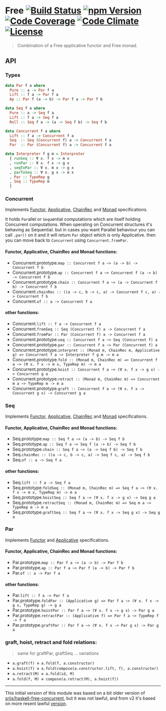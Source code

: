 # Free [![Build Status][build-image]][build] [![npm Version][version-image]][version] [![Code Coverage][coverage-image]][coverage] [![Code Climate][climate-image]][climate] [![License][license-image]][license]

> Combination of a Free applicative functor and Free monad.


## API

### Types
```hs
data Par f a where
  Pure :: a -> Par f a
  Lift :: f a -> Par f a
  Ap :: Par f (a -> b) -> Par f a -> Par f b

data Seq f a where
  Pure :: a -> Seq f a
  Lift :: f a -> Seq f a
  Roll :: Seq f a -> (a -> Seq f b) -> Seq f b

data Concurrent f a where
  Lift :: f a -> Concurrent f a
  Seq  :: Seq (Concurrent f) a -> Concurrent f a
  Par  :: Par (Concurrent f) a -> Concurrent f a

data Interpreter f g m = Interpreter
  { runSeq :: Ɐ x. f x -> m x
  , runPar :: Ɐ x. f x -> g x
  , seqToPar :: Ɐ x. m x -> g x
  , parToSeq :: Ɐ x. g x -> m x
  , Par :: TypeRep g
  , Seq :: TypeRep m
  }

```



### Concurrent

Implements [Functor][], [Applicative][], [ChainRec][] and [Monad][] specifications.

It holds `Par`allel or `Seq`uential computations which are itself holding Concurrent computations. When operating on Concurrent structures it's behaving as Sequential. but in cases you want Parallel behaviour you can call `.par()` on it and it will return `Par` object which is only Applicative. then you can move back to `Concurrent` using `Concurrent.fromPar`.


#### Functor, Applicative, ChainRec and Monad functions:

- Concurrent.prototype.`map :: Concurrent f a ~> (a -> b) -> Concurrent f b`
- Concurrent.prototype.`ap :: Concurrent f a ~> Concurrent f (a -> b) -> Concurrent f b`
- Concurrent.prototype.`chain :: Concurrent f a ~> (a -> Concurrent f b) -> Concurrent f b`
- Concurrent.`chainRec :: ((a -> c, b -> c, a) -> Concurrent f c, a) -> Concurrent f b`
- Concurrent.`of :: a -> Concurrent f a`

#### other functions:

- Concurrent.`lift :: f a -> Concurrent f a`
- Concurrent.`fromSeq :: Seq (Concurrent f) a -> Concurrent f a`
- Concurrent.`fromPar :: Par (Concurrent f) a -> Concurrent f a`
- Concurrent.prototype.`seq :: Concurrent f a ~> Seq (Concurrent f) a`
- Concurrent.prototype.`par :: Concurrent f a ~> Par (Concurrent f) a`
- Concurrent.prototype.`interpret :: (Monad m, ChainRec m, Applicative g) => Concurrent f a ~> Interpreter f g m -> m a`
- Concurrent.prototype.`fold :: (Monad m, ChainRec m) => Concurrent f a ~> (Ɐ x. f x -> m x, TypeRep m) -> m a`
- Concurrent.prototype.`hoist :: Concurrent f a ~> (Ɐ x. f x -> g x) -> Concurrent g a`
- Concurrent.prototype.`retract :: (Monad m, ChainRec m) => Concurrent m a ~> TypeRep m -> m a`
- Concurrent.prototype.`graft :: Concurrent f a ~> (Ɐ x. f x -> Concurrent g x) -> Concurrent g a`



### Seq

Implements [Functor][], [Applicative][], [ChainRec][] and [Monad][] specifications.

#### Functor, Applicative, ChainRec and Monad functions:

- Seq.prototype.`map :: Seq f a ~> (a -> b) -> Seq f b`
- Seq.prototype.`ap :: Seq f a ~> Seq f (a -> b) -> Seq f b`
- Seq.prototype.`chain :: Seq f a ~> (a -> Seq f b) -> Seq f b`
- Seq.`chainRec :: ((a -> c, b -> c, a) -> Seq f c, a) -> Seq f b`
- Seq.`of :: a -> Seq f a`

#### other functions:

- Seq.`lift :: f a -> Seq f a`
- Seq.prototype.`foldSeq :: (Monad m, ChainRec m) => Seq f a ~> (Ɐ x. f x -> m x, TypeRep m) -> m a`
- Seq.prototype.`hoistSeq :: Seq f a ~> (Ɐ x. f x -> g x) -> Seq g a`
- Seq.prototype.`retractSeq :: (Monad m, ChainRec m) => Seq m a ~> TypeRep m -> m a`
- Seq.prototype.`graftSeq :: Seq f a ~> (Ɐ x. f x -> Seq g x) -> Seq g a`



### Par

Implements [Functor][] and [Applicative][] specifications.

#### Functor, Applicative, ChainRec and Monad functions:

- Par.prototype.`map :: Par f a ~> (a -> b) -> Par f b`
- Par.prototype.`ap :: Par f a ~> Par f (a -> b) -> Par f b`
- Par.`of :: a -> Par f a`

#### other functions:

- Par.`lift :: f a -> Par f a`
- Par.prototype.`foldPar :: (Applicative g) => Par f a ~> (Ɐ x. f x -> g x, TypeRep g) -> g a`
- Par.prototype.`hoistPar :: Par f a ~> (Ɐ x. f x -> g x) -> Par g a`
- Par.prototype.`retractPar :: (Applicative f) => Par f a ~> TypeRep f -> f a`
- Par.prototype.`graftPar :: Par f a ~> (Ɐ x. f x -> Par g x) -> Par g a`



### graft, hoist, retract and fold relations:

> same for graftPar, graftSeq ... variations

- `a.graft(f) ≡ a.fold(f, a.constructor)`
- `a.hoist(f) ≡ a.fold(compose(a.constructor.lift, f), a.constructor)`
- `a.retract(M) ≡ a.fold(id, M)`
- `a.fold(f, M) ≡ compose(a.retract(M), a.hoist(f))`

---

This initial version of this module was based on a bit older version of [srijs/haskell-free-concurrent][haskell-free-concurrent-old], but it was not lawful, and from v2 it's based on more resent lawful [version][haskell-free-concurrent-resent].


[Functor]: https://github.com/fantasyland/fantasy-land#functor
[Applicative]: https://github.com/fantasyland/fantasy-land#applicative
[ChainRec]: https://github.com/fantasyland/fantasy-land#chainrec
[Monad]: https://github.com/fantasyland/fantasy-land#monad

[build-image]: https://img.shields.io/travis/safareli/free/master.svg
[build]: https://travis-ci.org/safareli/free

[version-image]: https://img.shields.io/npm/v/@safareli/free.svg
[version]: https://www.npmjs.com/package/@safareli/free

[coverage-image]: https://img.shields.io/codecov/c/github/safareli/free/master.svg
[coverage]: https://codecov.io/gh/safareli/free/branch/master

[climate-image]: https://img.shields.io/codeclimate/github/safareli/free.svg
[climate]: https://codeclimate.com/github/safareli/free

[license-image]: https://img.shields.io/github/license/safareli/free.svg
[license]: https://github.com/safareli/free/blob/master/LICENSE

[haskell-free-concurrent-old]: https://github.com/srijs/haskell-free-concurrent/blob/1a56280e8d63e037cf8f9e57aa17ac6a8ac817a5/src/Control/Concurrent/Free.hs

[haskell-free-concurrent-resent]: https://github.com/srijs/haskell-free-concurrent/blob/1a56280e8d63e037cf8f9e57aa17ac6a8ac817a5/src/Control/Concurrent/Free.hs
